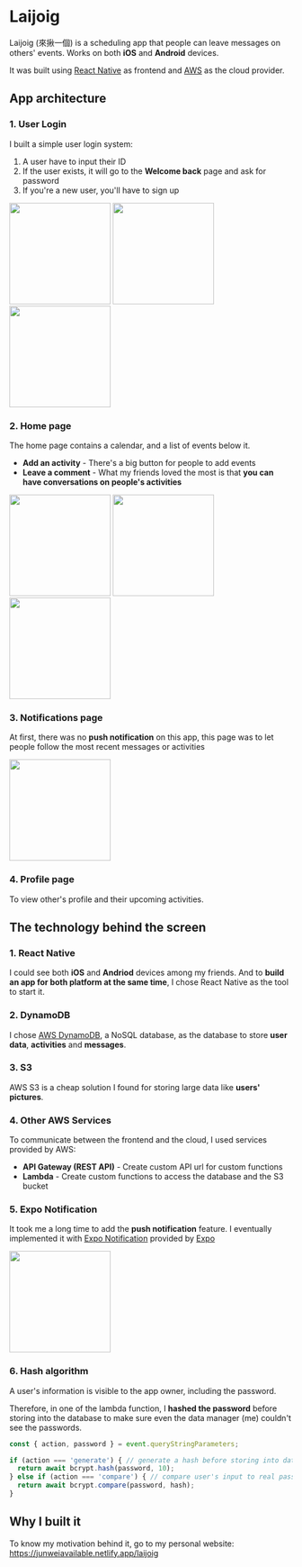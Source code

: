 # Laijoig

Laijoig (來揪一個) is a scheduling app that people can leave messages on others' events. Works on both **iOS** and **Android** devices.

It was built using [React Native](https://reactnative.dev/) as frontend and [AWS](https://aws.amazon.com/tw/) as the cloud provider.

## App architecture

### 1. User Login
I built a simple user login system:
1. A user have to input their ID
2. If the user exists, it will go to the **Welcome back** page and ask for password
3. If you're a new user, you'll have to sign up

<img src="https://github.com/JunweiNotAvailable/LaiJoig/assets/89463326/60e49a9c-99eb-4aef-a953-a1bdcf52b0dd" alt="" width="180" >
<img src="https://github.com/JunweiNotAvailable/LaiJoig/assets/89463326/a241c25f-7521-4a5e-9379-eca7a3f97cf3" alt="" width="180" >
<img src="https://github.com/JunweiNotAvailable/LaiJoig/assets/89463326/ecc1de38-271e-4ee0-b017-367b84251dfb" alt="" width="180" >

### 2. Home page
The home page contains a calendar, and a list of events below it.
- **Add an activity** - There's a big button for people to add events
- **Leave a comment** - What my friends loved the most is that **you can have conversations on people's activities**

<img src="https://github.com/JunweiNotAvailable/LaiJoig/assets/89463326/3c9777af-c511-43ac-840c-0cbf772a0d0c" alt="" width="180" >
<img src="https://github.com/JunweiNotAvailable/LaiJoig/assets/89463326/16361840-d563-4d53-99ed-179fe23ba95c" alt="" width="180" >
<img src="https://github.com/JunweiNotAvailable/LaiJoig/assets/89463326/cac90a3a-3a83-4ebe-afcb-db5b0ac9bd5b" alt="" width="180" >

### 3. Notifications page
At first, there was no **push notification** on this app, this page was to let people follow the most recent messages or activities

<img src="https://github.com/JunweiNotAvailable/LaiJoig/assets/89463326/309c2ba1-1f0d-468e-98cb-494808f2d05c" alt="" width="180" >

### 4. Profile page
To view other's profile and their upcoming activities.

## The technology behind the screen

### 1. React Native 
I could see both **iOS** and **Andriod** devices among my friends. And to **build an app for both platform at the same time**, I chose React Native as the tool to start it.

### 2. DynamoDB
I chose [AWS DynamoDB](https://aws.amazon.com/tw/pm/dynamodb/), a NoSQL database, as the database to store **user data**, **activities** and **messages**.

### 3. S3
AWS S3 is a cheap solution I found for storing large data like **users' pictures**.

### 4. Other AWS Services

To communicate between the frontend and the cloud, I used services provided by AWS: 
- **API Gateway (REST API)** - Create custom API url for custom functions
- **Lambda** - Create custom functions to access the database and the S3 bucket

### 5. Expo Notification
It took me a long time to add the **push notification** feature. I eventually implemented it with [Expo Notification](https://docs.expo.dev/versions/latest/sdk/notifications/) provided by [Expo](https://expo.dev)

<img src="https://github.com/JunweiNotAvailable/LaiJoig/assets/89463326/ad28eabe-5ae4-4056-874c-7da6f45e070e" alt="" width="180" >

### 6. Hash algorithm
A user's information is visible to the app owner, including the password.

Therefore, in one of the lambda function, I **hashed the password** before storing into the database to make sure even the data manager (me) couldn't see the passwords.
```javascript
const { action, password } = event.queryStringParameters;

if (action === 'generate') { // generate a hash before storing into database
  return await bcrypt.hash(password, 10);
} else if (action === 'compare') { // compare user's input to real password
  return await bcrypt.compare(password, hash);
}
```

## Why I built it

To know my motivation behind it, go to my personal website: https://junweiavailable.netlify.app/laijoig
